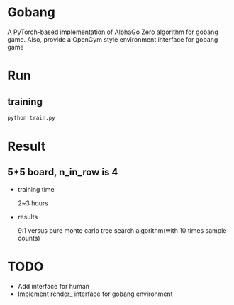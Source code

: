 # Gobang
A PyTorch-based implementation of AlphaGo Zero algorithm for gobang game.
Also, provide a OpenGym style environment interface for gobang game

# Run

## training

``` python
python train.py
```

# Result
## 5\*5 board, n_in_row is 4
* training time

  2~3 hours

* results

  9:1 versus pure monte carlo tree search algorithm(with 10 times sample counts)

# TODO
* Add interface for human 
* Implement render_ interface for gobang environment
